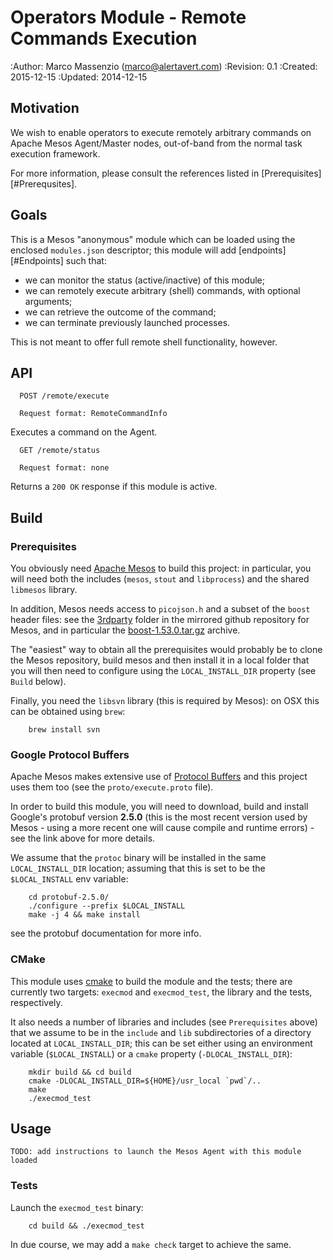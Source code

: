 # Operators Module - Remote Commands Execution

:Author: Marco Massenzio (marco@alertavert.com)
:Revision: 0.1
:Created: 2015-12-15
:Updated: 2014-12-15

## Motivation

We wish to enable operators to execute remotely arbitrary commands on Apache
Mesos Agent/Master nodes, out-of-band from the normal task execution framework.

For more information, please consult the references listed in [Prerequisites]
[#Prerequsites].

## Goals

This is a Mesos "anonymous" module which can be loaded using the enclosed
`modules.json` descriptor; this module will add [endpoints][#Endpoints] such
that:

- we can monitor the status (active/inactive) of this module;
- we can remotely execute arbitrary (shell) commands, with optional arguments;
- we can retrieve the outcome of the command;
- we can terminate previously launched processes.

This is not meant to offer full remote shell functionality, however.


## API

```
  POST /remote/execute

  Request format: RemoteCommandInfo
```

Executes a command on the Agent.

```
  GET /remote/status

  Request format: none
```

Returns a `200 OK` response if this module is active.


## Build

### Prerequisites

You obviously need [Apache Mesos](http://mesos.apache.org) to build this project: in particular,
you will need both the includes (`mesos`, `stout` and `libprocess`) and the shared `libmesos`
library.

In addition, Mesos needs access to `picojson.h` and a subset of the `boost` header files: see the
[3rdparty](https://github.com/apache/mesos/tree/master/3rdparty/libprocess/3rdparty) folder in
the mirrored github repository for Mesos, and in particular the
[boost-1.53.0.tar.gz](https://github.com/apache/mesos/blob/master/3rdparty/libprocess/3rdparty/boost-1.53.0.tar.gz)
archive.

The "easiest" way to obtain all the prerequisites would probably be to clone the Mesos
repository, build mesos and then install it in a local folder that you will then need to
configure using the `LOCAL_INSTALL_DIR` property (see `Build` below).

Finally, you need the `libsvn` library (this is required by Mesos): on OSX this can be obtained
using `brew`:

```
    brew install svn
```


### Google Protocol Buffers

Apache Mesos makes extensive use of [Protocol Buffers](https://developers.google.com/protocol-buffers)
and this project uses them too (see the `proto/execute.proto` file).

In order to build this module, you will need to download, build and install Google's protobuf
version **2.5.0** (this is the most recent version used by Mesos - using a more recent one will
cause compile and runtime errors) - see the link above for more details.

We assume that the `protoc` binary will be installed in the same `LOCAL_INSTALL_DIR` location;
assuming that this is set to be the `$LOCAL_INSTALL` env variable:

```
    cd protobuf-2.5.0/
    ./configure --prefix $LOCAL_INSTALL
    make -j 4 && make install
```
see the protobuf documentation for more info.


### CMake

This module uses [cmake](https://cmake.org) to build the module and the tests; there are
currently two targets: `execmod` and `execmod_test`, the library and the tests, respectively.

It also needs a number of libraries and includes (see `Prerequisites` above) that we assume to be
 in the `include` and `lib` subdirectories of a directory located at `LOCAL_INSTALL_DIR`; this
 can be set either using an environment variable (`$LOCAL_INSTALL`) or a `cmake` property
 (`-DLOCAL_INSTALL_DIR`):

```
    mkdir build && cd build
    cmake -DLOCAL_INSTALL_DIR=${HOME}/usr_local `pwd`/..
    make
    ./execmod_test
```

## Usage

```
TODO: add instructions to launch the Mesos Agent with this module loaded
```

### Tests

Launch the `execmod_test` binary:

```
    cd build && ./execmod_test
```

In due course, we may add a `make check` target to achieve the same.
